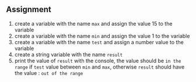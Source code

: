 ## Assignment

1. create a variable with the name `max` and assign the value 15 to the variable
2. create a variable with the name `min` and assign the value 1 to the variable
3. create a variable with the name `test` and assign a number value to the variable
4. create a string variable with the name `result`
5. print the value of `result` with the console, the value should be `in the range` if `test` value between `min` and `max`, otherwise `result` should have the value : `out of the range `
